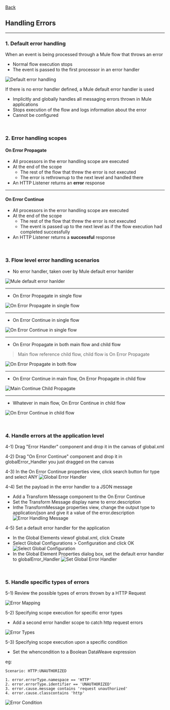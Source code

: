 [Back](README.md)

## Handling Errors

<hr>


### 1. Default error handling

When an event is being processed through a Mule flow that throws an error

- Normal flow execution stops 
- The event is passed to the first processor in an error handler 

![Default error handling](https://raw.githubusercontent.com/Elliot518/mcp-oss-repo/main/mulesoft/training/DefaultErrorHandling.png)


If there is no error handler defined, a Mule default error handler is used
- Implicitly and globally handles all messaging errors thrown in Mule applications
- Stops execution of the flow and logs information about the error
- Cannot be configured

&nbsp;


### 2. Error handling scopes

#### On Error Propagate

- All processors in the error handling scope are executed
- At the end of the scope 
    - The rest of the flow that threw the error is not executed
    - The error is rethrownup to the next level and handled there
- An HTTP Listener returns an **error** response

<hr>

#### On Error Continue

- All processors in the error handling scope are executed
- At the end of the scope 
    - The rest of the flow that threw the error is not executed
    - The event is passed up to the next level as if the flow execution had completed successfully 
- An HTTP Listener returns a **successful** response

&nbsp;

### 3. Flow level error handling scenarios

- No error handler, taken over by Mule default error hanlder

![Mule default error hanlder](https://raw.githubusercontent.com/Elliot518/mcp-oss-repo/main/mulesoft/training/1_NoHandlerByDefault.png)

<hr>

- On Error Propagate in single flow

![On Error Propagate in single flow](https://raw.githubusercontent.com/Elliot518/mcp-oss-repo/main/mulesoft/training/2_ErrorPropagateSingleFlow.png)

<hr>


- On Error Continue in single flow

![On Error Continue in single flow](https://raw.githubusercontent.com/Elliot518/mcp-oss-repo/main/mulesoft/training/3_ErrorContinueSingleFlow.png)


<hr>

- On Error Propagate in both main flow and child flow
> Main flow reference child flow, child flow is On Error Propagate

![On Error Propagate in both flow](https://raw.githubusercontent.com/Elliot518/mcp-oss-repo/main/mulesoft/training/4_ErrorPropagateChildFlow.png)

<hr>

- On Error Continue in main flow, On Error Propagate in child flow

![Main Continue Child Propagate](https://raw.githubusercontent.com/Elliot518/mcp-oss-repo/main/mulesoft/training/5_MainContinueChildPropagate.png)

<hr>

- Whatever in main flow, On Error Continue in child flow

![On Error Continue in child flow](https://raw.githubusercontent.com/Elliot518/mcp-oss-repo/main/mulesoft/training/6_ContinueInChild.png)

&nbsp;

### 4. Handle errors at the application level

4-1) Drag "Error Handler" component and drop it in the canvas of global.xml

4-2) Drag "On Error Continue" component and drop it in globalError_Handler you just dragged on the canvas

4-3) In the On Error Continue properties view, click search button for type and select ANY
![Global Error Handler](https://raw.githubusercontent.com/Elliot518/mcp-oss-repo/main/mulesoft/training/GlobalErrorHandler.png)

4-4) Set the payload in the error handler to a JSON message
- Add a Transform Message component to the On Error Continue
- Set the Transform Message display name to error.description
- Inthe TransformMessage properties view, change the output type to application/json and give it a value of the error.description
![Error Handling Message](https://raw.githubusercontent.com/Elliot518/mcp-oss-repo/main/mulesoft/training/ErrorHandlingMessage.png)

4-5) Set a default error handler for the application
- In the Global Elements viewof global.xml, click Create
- Select Global Configurations > Configuration and click OK
![Select Global Configuration](https://raw.githubusercontent.com/Elliot518/mcp-oss-repo/main/mulesoft/training/SelectGlobalConfiguration.png)
- In the Global Element Properties dialog box, set the default error handler to globalError_Handler
![Set Global Error Handler](https://raw.githubusercontent.com/Elliot518/mcp-oss-repo/main/mulesoft/training/SetGlobalErrorHandler.png)

&nbsp;

### 5. Handle specific types of errors

5-1) Review the possible types of errors thrown by a HTTP Request

![Error Mapping](https://raw.githubusercontent.com/Elliot518/mcp-oss-repo/main/mulesoft/training/ErrorMapping.png)


5-2) Specifying scope execution for specific error types

- Add a second error handler scope to catch http request errors

![Error Types](https://raw.githubusercontent.com/Elliot518/mcp-oss-repo/main/mulesoft/training/ErrorHandlingWithTypes.png)

5-3) Specifying scope execution upon a specific condition

- Set the whencondition to a Boolean DataWeave expression

eg:
```
Scenario: HTTP:UNAUTHORIZED

1. error.errorType.namespace == 'HTTP'
2. error.errorType.identifier == 'UNAUTHORIZED'
3. error.cause.message contains 'request unauthorized'
4. error.cause.classcontains 'http'
```

![Error Condition](https://raw.githubusercontent.com/Elliot518/mcp-oss-repo/main/mulesoft/training/ErrorCondition.png)

